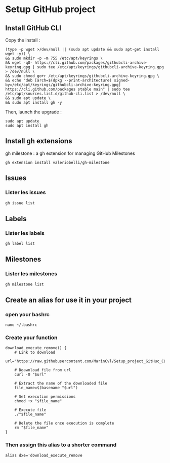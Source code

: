 # Setup GitHub project

## Install GitHub CLI

Copy the install :

```
(type -p wget >/dev/null || (sudo apt update && sudo apt-get install wget -y)) \
&& sudo mkdir -p -m 755 /etc/apt/keyrings \
&& wget -qO- https://cli.github.com/packages/githubcli-archive-keyring.gpg | sudo tee /etc/apt/keyrings/githubcli-archive-keyring.gpg > /dev/null \
&& sudo chmod go+r /etc/apt/keyrings/githubcli-archive-keyring.gpg \
&& echo "deb [arch=$(dpkg --print-architecture) signed-by=/etc/apt/keyrings/githubcli-archive-keyring.gpg] https://cli.github.com/packages stable main" | sudo tee /etc/apt/sources.list.d/github-cli.list > /dev/null \
&& sudo apt update \
&& sudo apt install gh -y
```

Then, launch the upgrade :

```
sudo apt update
sudo apt install gh
```

## Install gh extensions

gh milestone : a gh extension for managing GitHub Milestones

```
gh extension install valeriobelli/gh-milestone
```

## Issues

### Lister les issues 
```bash
gh issue list
```

## Labels

### Lister les labels
```bash
gh label list
```

## Milestones 

### Lister les milestones
```bash
gh milestone list
```

## Create an alias for use it in your project

### open your bashrc

```
nano ~/.bashrc
```

### Create your function

```
download_execute_remove() {
    # Link to download
    url="https://raw.githubusercontent.com/MarinCvl/Setup_project_GitHuc_CLI/main/starterIssues"
    
    # Doawnload file from url
    curl -O "$url"
    
    # Extract the name of the downloaded file
    file_name=$(basename "$url")

    # Set execution permissions
    chmod +x "$file_name"
    
    # Execute file
    ./"$file_name"
    
    # Delete the file once execution is complete
    rm "$file_name"
}
```

### Then assign this alias to a shorter command

```
alias dxe='download_execute_remove
```

